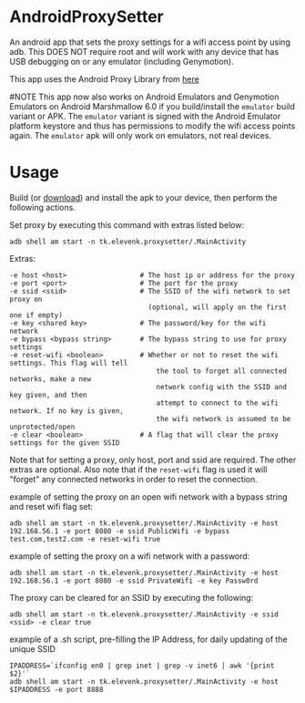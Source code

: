 # AndroidProxySetter
An android app that sets the proxy settings for a wifi access point by using adb.
This DOES NOT require root and will work with any device that has USB debugging on or any emulator (including Genymotion).

This app uses the Android Proxy Library from [here](https://github.com/shouldit/android-proxy/tree/master/android-proxy-library)

#NOTE
This app now also works on Android Emulators and Genymotion Emulators on Android Marshmallow 6.0 if you build/install the `emulator` build variant or APK.
The `emulator` variant is signed with the Android Emulator platform keystore and thus has permissions to modify the wifi access points again.
The `emulator` apk will only work on emulators, not real devices.

# Usage

Build (or [download](https://github.com/jpkrause/AndroidProxySetter/releases)) and install the apk to your device, then perform the following actions. 

Set proxy by executing this command with extras listed below:

	adb shell am start -n tk.elevenk.proxysetter/.MainActivity
	
Extras:

	-e host <host>					# The host ip or address for the proxy
	-e port <port>					# The port for the proxy
	-e ssid <ssid>					# The SSID of the wifi network to set proxy on
									  (optional, will apply on the first one if empty)
	-e key <shared key>				# The password/key for the wifi network
	-e bypass <bypass string>		# The bypass string to use for proxy settings
	-e reset-wifi <boolean>			# Whether or not to reset the wifi settings. This flag will tell
										the tool to forget all connected networks, make a new
										network config with the SSID and key given, and then
										attempt to connect to the wifi network. If no key is given,
										the wifi network is assumed to be unprotected/open
	-e clear <boolean>				# A flag that will clear the proxy settings for the given SSID
	
Note that for setting a proxy, only host, port and ssid are required. The other extras are optional.
Also note that if the `reset-wifi` flag is used it will "forget" any connected networks in order to reset the connection.
    
example of setting the proxy on an open wifi network with a bypass string and reset wifi flag set:

	adb shell am start -n tk.elevenk.proxysetter/.MainActivity -e host 192.168.56.1 -e port 8080 -e ssid PublicWifi -e bypass test.com,test2.com -e reset-wifi true
	
example of setting the proxy on a wifi network with a password:

	adb shell am start -n tk.elevenk.proxysetter/.MainActivity -e host 192.168.56.1 -e port 8080 -e ssid PrivateWifi -e key Passw0rd

The proxy can be cleared for an SSID by executing the following:

	adb shell am start -n tk.elevenk.proxysetter/.MainActivity -e ssid <ssid> -e clear true
	
example of a .sh script, pre-filling the IP Address, for daily updating of the unique SSID
	
	IPADDRESS=`ifconfig en0 | grep inet | grep -v inet6 | awk '{print $2}'`
	adb shell am start -n tk.elevenk.proxysetter/.MainActivity -e host $IPADDRESS -e port 8888
